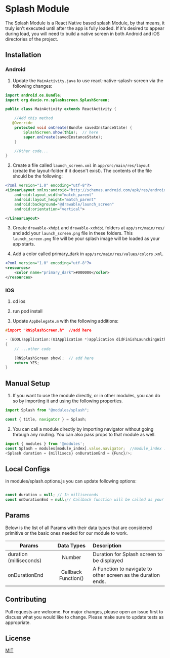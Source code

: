 # Splash Module
The Splash Module is a React Native based splash Module, by that means, it truly isn't executed until after the app
is fully loaded. If it's desired to appear during load, you will need to build a native screen in both Android and iOS directories of the project.


## Installation
### Android
1. Update the `MainActivity.java` to use react-native-splash-screen via the following changes:

```java
import android.os.Bundle; 
import org.devio.rn.splashscreen.SplashScreen;

public class MainActivity extends ReactActivity {

    //Add this method
   @Override
    protected void onCreate(Bundle savedInstanceState) {
        SplashScreen.show(this);  // here
        super.onCreate(savedInstanceState);
    }

    //Other code...
}
```

2. Create a file called `launch_screen.xml` in `app/src/main/res/layout` (create the layout-folder if it doesn't exist). The contents of the file should be the following:

```xml
<?xml version="1.0" encoding="utf-8"?>
<LinearLayout xmlns:android="http://schemas.android.com/apk/res/android"
    android:layout_width="match_parent"
    android:layout_height="match_parent"
    android:background="@drawable/launch_screen"
    android:orientation="vertical">

</LinearLayout>
```

3. Create `drawable-xhdpi` and `drawable-xxhdpi` folders at `app/src/main/res/` and add your `launch_screen.png` file in these folders. This `launch_screen.png` file will be your splash image will be loaded as your app starts.


4. Add a color called primary_dark in `app/src/main/res/values/colors.xml`.

```xml
<?xml version="1.0" encoding="utf-8"?>
<resources>
    <color name="primary_dark">#000000</color>
</resources>
```

### IOS
1. cd ios

2. run pod install

3. Update `AppDelegate.m` with the following additions:

```c
#import "RNSplashScreen.h"  //add here

- (BOOL)application:(UIApplication *)application didFinishLaunchingWithOptions:(NSDictionary *)launchOptions
{
    // ...other code

    [RNSplashScreen show];  // add here
    return YES;
}
```

## Manual Setup
1. If you want to use the module directly, or in other modules, you can do so by importing it and using the following properties.

```javascript
import Splash from "@modules/splash";

const { title, navigator } = Splash;
```

2. You can call a module directly by importing navigator without going through any routing. You can also pass props to that module as well.

```javascript
import { modules } from '@modules';
const Splash = modules[module_index].value.navigator;  //module_index : position of the module in modules folder
<Splash duration = {millisecs} onDurationEnd = {Func}/>;
```
## Local Configs
in modules/splash.options.js you can update following options:

```javascript

const duration = null; // In milliseconds
const onDurationEnd = null;// Callback function will be called as your duration ends and splash screen disappears.

```
## Params

Below is the list of all Params with their data types that are considered primitive or the basic ones needed for our module to work.

| Params              | Data Types         | Description                                                       |
| -----------------------|:------------------:|:---------------------------------------------------------------|
| duration (milliseconds)| Number             | Duration for Splash screen to be displayed                     |
| onDurationEnd          | Callback Function()| A Function to navigate to other screen as the duration ends.   |

## Contributing

Pull requests are welcome. For major changes, please open an issue first to discuss what you would like to change.
Please make sure to update tests as appropriate.

## License

[MIT](https://choosealicense.com/licenses/mit/)
